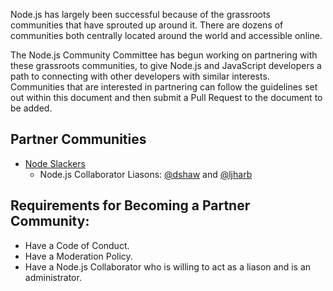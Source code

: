 Node.js has largely been successful because of the grassroots communities that have sprouted up around it. There are dozens of communities both centrally located around the world and accessible online.

The Node.js Community Committee has begun working on partnering with these grassroots communities, to give Node.js and JavaScript developers a path to connecting with other developers with similar interests. Communities that are interested in partnering can follow the guidelines set out within this document and then submit a Pull Request to the document to be added.

## Partner Communities
* [Node Slackers](http://www.nodeslackers.com/)
  * Node.js Collaborator Liasons: [@dshaw](https://github.com/dshaw) and [@ljharb](https://github.com/ljharb)

## Requirements for Becoming a Partner Community:
* Have a Code of Conduct.
* Have a Moderation Policy.
* Have a Node.js Collaborator who is willing to act as a liason and is an administrator.
